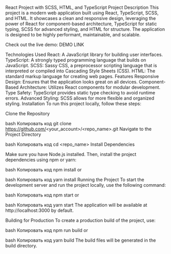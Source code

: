 React Project with SCSS, HTML, and TypeScript Project Description This project is a modern web application built using React, TypeScript, SCSS, and HTML. It showcases a clean and responsive design, leveraging the power of React for component-based architecture, TypeScript for static typing, SCSS for advanced styling, and HTML for structure. The application is designed to be highly performant, maintainable, and scalable.

Check out the live demo: DEMO LINK

Technologies Used React: A JavaScript library for building user interfaces. TypeScript: A strongly typed programming language that builds on JavaScript. SCSS: Sassy CSS, a preprocessor scripting language that is interpreted or compiled into Cascading Style Sheets (CSS). HTML: The standard markup language for creating web pages. Features Responsive Design: Ensures that the application looks great on all devices. Component-Based Architecture: Utilizes React components for modular development. Type Safety: TypeScript provides static type checking to avoid runtime errors. Advanced Styling: SCSS allows for more flexible and organized styling. Installation To run this project locally, follow these steps:

Clone the Repository

bash Копировать код git clone https://github.com/<your_account>/<repo_name>.git Navigate to the Project Directory

bash Копировать код cd <repo_name> Install Dependencies

Make sure you have Node.js installed. Then, install the project dependencies using npm or yarn:

bash Копировать код npm install or

bash Копировать код yarn install Running the Project To start the development server and run the project locally, use the following command:

bash Копировать код npm start or

bash Копировать код yarn start The application will be available at http://localhost:3000 by default.

Building for Production To create a production build of the project, use:

bash Копировать код npm run build or

bash Копировать код yarn build The build files will be generated in the build directory.